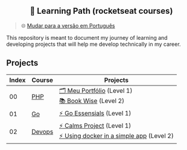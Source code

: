 <h2 align="center">
   🚀 Learning Path (rocketseat courses)
</h2>

> 🌐 [Mudar para a versão em Português](README.md)

This repository is meant to document my journey of learning and developing projects that will help me develop technically in my career.

## Projects

| Index | Course | Projects |
| ------ | ------ | ------ |
| 00 | [PHP](https://github.com/thainapires/learning-path-rocketseat/tree/main/php)  | [🗂️ Meu Portfólio](https://github.com/thainapires/learning-path-rocketseat/tree/main/php/level_1/portfolio) (Level 1) <br> [📚 Book Wise](https://github.com/thainapires/learning-path-rocketseat/tree/main/php/level_2/book_wise) (Level 2) |
| 01 | [Go](https://github.com/thainapires/learning-path-rocketseat/tree/main/go)  | [⚡ Go Essensials](https://github.com/thainapires/learning-path-rocketseat/tree/main/go/level_1/myFirstGoProject) (Level 1) |
| 02 | [Devops](https://github.com/thainapires/learning-path-rocketseat/tree/main/devops)  | [⚡ Calms Project](https://github.com/thainapires/learning-path-rocketseat/tree/main/devops/level_1/1-calms-project) (Level 1) <br> [⚡ Using docker in a simple app](https://github.com/thainapires/learning-path-rocketseat/tree/main/devops/level_2/api) (Level 2)|